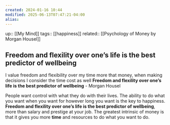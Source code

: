 ```yaml
---
created: 2024-01-16 10:44
modified: 2025-06-13T07:47:21-04:00
alias: 
---
```


up::  [[My Mind]]
tags:: [[happiness]]
related:: [[Psychology of Money by Morgan Housel]]
## Freedom and flexility over one’s life is the best predictor of wellbeing 
I value freedom and flexibility over my time more that money, when making decisions I consider the time cost as well
**Freedom and flexility over one’s life is the best predictor of wellbeing** - Morgan Housel


People want control with what they do with their lives. The ability to do what you want when you want for however long you want is the key to happiness.
**Freedom and flexility over one’s life is the best predictor of wellbeing**, more than salary and prestige at your job.
The greatest intrinsic of money is that it gives you more **time** and resources to do what you want to do.



